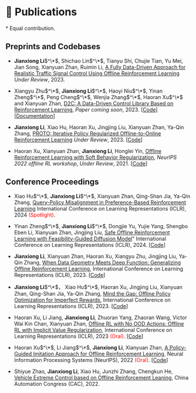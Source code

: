 
# 📝 Publications
\* Equal contribution.
## Preprints and Codebases
- **Jianxiong Li**$^\*$, Shichao Lin$^\*$, Tianyu Shi, Chujie Tian, Yu Mei, Jian Song, Xianyuan Zhan, Ruimin Li, [A Fully Data-Driven Approach for Realistic Traffic Signal Control Using Offline Reinforcement Learning](https://arxiv.org/abs/2311.15920) *Under Review*, 2023.

- Xiangyu Zhu$^\*$, **Jianxiong Li**$^\*$, Haoyi Niu$^\*$, Yinan Zheng$^\*$, Peng Cheng$^\*$, Wenjia Zhang$^\*$, Haoran Xu$^\*$ and Xianyuan Zhan, [D2C: A Data-Driven Control Library Based on Reinforcement Learning](https://github.com/AIR-DI/D2C), *Paper coming soon*, 2023. [[Code](https://github.com/AIR-DI/D2C)][[Documentation](https://air-d2c.readthedocs.io/)]

- **Jianxiong Li**, Xiao Hu, Haoran Xu, Jingjing Liu, Xianyuan Zhan, Ya-Qin Zhang, [PROTO: Iterative Policy Regularized Offline-to-Online Reinforcement Learning](https://arxiv.org/abs/2305.15669) *Under Review*, 2023. [[Code](https://github.com/Facebear-ljx/PROTO)]

- Haoran Xu, Xianyuan Zhan, **Jianxiong Li**, Honglei Yin, [Offline Reinforcement Learning with Soft Behavior Regularization](https://arxiv.org/abs/2110.07395), *NeurIPS 2022 offline RL workshop*, *Under Review*, 2021. [[Code](https://github.com/Facebear-ljx/SBAC)]


## Conference Proceedings
- Xiao Hu$^\*$, **Jianxiong Li**$^\*$, Xianyuan Zhan, Qing-Shan Jia, Ya-Qin Zhang,  [Query-Policy Misalignment in Preference-Based Reinforcement Learning](https://openreview.net/forum?id=UoBymIwPJR&referrer=%5BAuthor%20Console%5D) International Conference on Learning Representations (ICLR), 2024 <span style="color:red">(Spotlight)</span>.

- Yinan Zheng$^\*$, **Jianxiong Li**$^\*$, Dongjie Yu, Yujie Yang, Shengbo Eben Li, Xianyuan Zhan, Jingjing Liu,  [Safe Offline Reinforcement Learning with Feasibility-Guided Diffusion Model](https://arxiv.org/abs/2401.10700)" International Conference on Learning Representations (ICLR), 2024. [[Code](https://github.com/ZhengYinan-AIR/FISOR)]

- **Jianxiong Li**, Xianyuan Zhan, Haoran Xu, Xiangyu Zhu, Jingjing Liu, Ya-Qin Zhang, [When Data Geometry Meets Deep Function: Generalizing Offline Reinforcement Learning](https://openreview.net/forum?id=lMO7TC7cuuh), International Conference on Learning Representations (ICLR), 2023. [[Code](https://github.com/Facebear-ljx/DOGE)]

- **Jianxiong Li**$^\*$， Xiao Hu$^\*$, Haoran Xu, Jingjing Liu, Xianyuan Zhan, Qing-Shan Jia, Ya-Qin Zhang, [Mind the Gap: Offline Policy Optimization for Imperfect Rewards](https://openreview.net/forum?id=WumysvcMvV6), International Conference on Learning Representations (ICLR), 2023. [[Code](https://github.com/Facebear-ljx/RGM)]

- Haoran Xu, Li Jiang, **Jianxiong Li**, Zhuoran Yang, Zhaoran Wang, Victor Wai Kin Chan, Xianyuan Zhan, [Offline RL with No OOD Actions: Offline RL with Implicit Value Regularization](https://openreview.net/forum?id=ueYYgo2pSSU), International Conference on Learning Representations (ICLR), 2023 <span style="color:red">(Oral)</span>. [[Code](https://github.com/ryanxhr/IVR)]

- Haoran Xu$^\*$, Li Jiang$^\*$, **Jianxiong Li**, Xianyuan Zhan, [A Policy-Guided Imitation Approach for Offline Reinforcement Learning](https://arxiv.org/abs/2210.08323), Neural Information Processing Systems (NeurIPS), 2022 <span style="color:red">(Oral)</span>. [[Code](https://github.com/ryanxhr/POR)]

- Shiyue Zhao, **Jianxiong Li**, Xiao Hu, Junzhi Zhang, Chengkun He, [Vehicle Extreme Control based on Offline Reinforcement Leaning](https://ieeexplore.ieee.org/document/10055846/), China Automation Congress (CAC), 2022.
